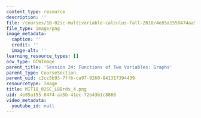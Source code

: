 ```yaml
---
content_type: resource
description: ''
file: /courses/18-02sc-multivariable-calculus-fall-2010/4e85a1550474aa5b41ec72e43b1c8868_MIT18_02SC_L8Brds_4.png
file_type: image/png
image_metadata:
  caption: ''
  credit: ''
  image-alt: ''
learning_resource_types: []
ocw_type: OCWImage
parent_title: 'Session 24: Functions of Two Variables: Graphs'
parent_type: CourseSection
parent_uid: c2cc5b93-7ffb-ca97-9260-841317394439
resourcetype: Image
title: MIT18_02SC_L8Brds_4.png
uid: 4e85a155-0474-aa5b-41ec-72e43b1c8868
video_metadata:
  youtube_id: null
---
```

